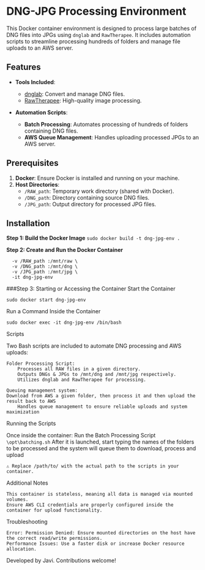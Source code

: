 # DNG-JPG Processing Environment

This Docker container environment is designed to process large batches of DNG files into JPGs using `dnglab` and `RawTherapee`. It includes automation scripts to streamline processing hundreds of folders and manage file uploads to an AWS server.

## Features

- **Tools Included**:  
  - [dnglab](https://github.com/your-repo/dnglab): Convert and manage DNG files.  
  - [RawTherapee](https://rawtherapee.com/): High-quality image processing.  

- **Automation Scripts**:  
  - **Batch Processing**: Automates processing of hundreds of folders containing DNG files.  
  - **AWS Queue Management**: Handles uploading processed JPGs to an AWS server.

## Prerequisites

1. **Docker**: Ensure Docker is installed and running on your machine.
2. **Host Directories**:  
   - `/RAW_path`: Temporary work directory (shared with Docker).  
   - `/DNG_path`: Directory containing source DNG files.  
   - `/JPG_path`: Output directory for processed JPG files.  

## Installation

**Step 1: Build the Docker Image**
```sudo docker build -t dng-jpg-env .```

**Step 2: Create and Run the Docker Container**

```sudo docker run --name dng-jpg-env \
  -v /RAW_path :/mnt/raw \
  -v /DNG_path :/mnt/dng \
  -v /JPG_path :/mnt/jpg \
  -it dng-jpg-env
```
###Step 3: Starting or Accessing the Container
Start the Container
```
sudo docker start dng-jpg-env
```
Run a Command Inside the Container
```
sudo docker exec -it dng-jpg-env /bin/bash
```
Scripts

Two Bash scripts are included to automate DNG processing and AWS uploads:

    Folder Processing Script:
        Processes all RAW files in a given directory.
        Outputs DNGs & JPGs to /mnt/dng and /mnt/jpg respectively.
        Utilizes dnglab and RawTherapee for processing.

    Queuing management system:
	Download from AWS a given folder, then process it and then upload the result back to AWS        
        Handles queue management to ensure reliable uploads and system maximization

Running the Scripts

Once inside the container:
Run the Batch Processing Script
```\opt\batching.sh```
After it is launched, start typing the names of the folders to be processed and the system will queue them to download, process and upload

    ⚠️ Replace /path/to/ with the actual path to the scripts in your container.

Additional Notes

    This container is stateless, meaning all data is managed via mounted volumes.
    Ensure AWS CLI credentials are properly configured inside the container for upload functionality.

Troubleshooting

    Error: Permission Denied: Ensure mounted directories on the host have the correct read/write permissions.
    Performance Issues: Use a faster disk or increase Docker resource allocation.

Developed by Javi. Contributions welcome!
